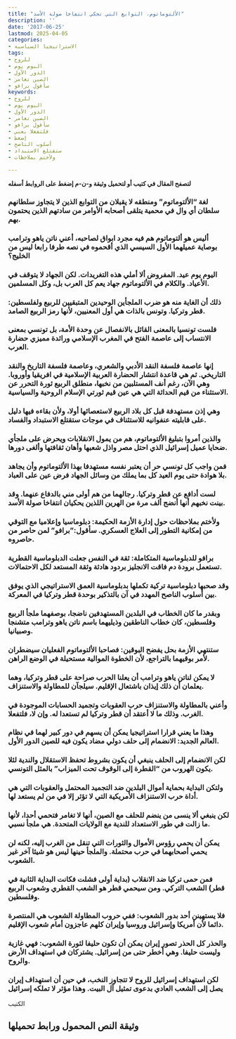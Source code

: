 ```yaml
---
title: "الألتوماتوم، التوابع التي تحكي انتفاخا صولة الأسد"
description: ''
date: '2017-06-25'
lastmod: 2025-04-05
categories:
- الاستراتيجيا السياسية
tags:
- للروح
- اليوم يوم
- الدور الأول
- الصين تغامر
- سأقول برافو
keywords:
- للروح
- اليوم يوم
- الدور الأول
- الصين تغامر
- سأقول برافو
- فلتفعلا يعني
- إضغط
- أسلوب الناصح
- ستقتلع الاستبداد
- ولأختم بملاحظات

---
```

**لتصفح المقال في كتيب أو لتحميل وثيقة و-ن-م إضغط على الروابط أسفله**

### لغة “الألتوماتوم” ومنطقه لا يقبلان من التوابع الذين لا يتجاوز سلطانهم سلطان أي وال في محمية يتلقى أصحابه الأوامر من سادتهم الذين يحتمون بهم.

### أليس هو ألتوماتوم هم فيه مجرد ابواق لصاحبه، أعني ناتن ياهو وترامب بوصاية عميلهما الأول السيسي الذي أقحموه في نصه طرفا رابعا ليس من الخليج؟

### اليوم يوم عيد. المفروض ألا أملي هذه التغريدات. لكن الجهاد لا يتوقف في الأعياد. والكلام في الألتوماتوم جهاد يعم كل العرب بل، وكل المسلمين.

### ذلك أن الغاية منه هو ضرب الملجأين الوحيدين المتبقيين للربيع ولفلسطين: قطر وتركيا. وتونس بالذات هي أول المعنيين، لأنها رمز الربيع الصامد.

### فلست تونسيا بالمعنى القائل بالانفصال عن وحدة الأمة، بل تونسي بمعنى الانتساب إلى عاصمة الفتح في المغرب الإسلامي ورائدة مميزي حضارة العرب.

### إنها عاصمة فلسفة النقد الأدبي والشعري، وعاصمة فلسفة التاريخ والنقد التاريخي. ثم هي قاعدة انتشار الحضارة العربية الإسلامية في افريقيا وأوروبا. وهي الآن، رغم أنف المستلبين من نخبها، منطلق الربيع ثورة التحرر عن الاستثناء من قيم الحداثة التي هي عين قيم ثورتي الإسلام الروحية والسياسية.

### وهي إذن مستهدفة قبل كل بلاد الربيع لاستعصائها أولا، ولأن بقاءه فيها دليل على قابليته عنفوانيه للاستئناف في موجات ستقتلع الاستبداد والفساد.

### والذين أمروا بتبليغ الألتوماتوم، هم من يمول الانقلابات ويحرض على ملجأي ضحايا عميل إسرائيل الذي احتل مصر واذل شعبها وأهان ثقافتها وألغى دورها.

### فمن واجب كل تونسي حر أن يعتبر نفسه مستهدفا بهذا الألتوماتوم وأن يجاهد بلا هوادة حتى يوم العيد كل بما يملك من وسائل الجهاد فرض عين على العباد.

### لست أدافع عن قطر وتركيا. رجالهما من هم أولى مني بالدفاع عنهما. وقد بينت نخبهم أنها أنضج ألف مرة من الهرين اللذين يحكيان انتفاخا صولة الأسد.

### ولأختم بملاحظات حول إدارة الأزمة الحكيمة: دبلوماسيا وإعلاميا مع التوقي من إمكانية التطور إلى العلاج العسكري. سأقول:”برافو” لمن حاصر من حاصروه.

### برافو للدبلوماسية المتكاملة: ثقة في النفس جعلت الدبلوماسية القطرية تستعمل برودة دم فاقت الانجليز بردود هادئة وثقة المستعد لكل الاحتمالات.

### وقد صحبها دبلوماسية تركية تكملها بدبلوماسية العمق الاستراتيجي الذي يوفق بين أسلوب الناصح المهدد في آن بالتذكير بوحدة قطر وتركيا في المعركة.

### وبقدر ما كان الخطاب في البلدين المستهدفين ناضجا، بوصفهما ملجأ الربيع وفلسطين، كان خطاب الناطقين وذيليهما باسم ناتن ياهو وترامب متشنجا وصبيانيا.

### ستنتهي الأزمة بحل يفضح البوقين: فصاحبا الألتوماتوم الفعليان سيضطران لأمر بوقيهما بالتراجع، لأن الخطوة الموالية مستحيلة في الوضع الراهن.

### لا يمكن لناتن ياهو وترامب أن يعلنا الحرب صراحة على قطر وتركيا، وهما يعلمان أن ذلك إيذان باشتعال الإقليم. سيلجآن للمطاولة والاستنزاف.

### وأعني بالمطاولة والاستنزاف حرب العقوبات وتجميد الحسابات الموجودة في الغرب. وذلك ما لا أعتقد أن قطر وتركيا لم تستعدا له. وإن لا، فلتفعلا.

### وهذا ما يعني قرارا استراتيجيا يمكن أن يسهم في دور كبير لهما في نظام العالم الجديد: الانضمام إلى حلف دولي مضاد يكون فيه للصين الدور الأول.

### لكن الانضمام إلى الحلف ينبغي أن يكون بشروط تحفظ الاستقلال والندية لئلا يكون الهروب من “القطرة إلى الوقوف تحت الميزاب” بالمثل التونسي.

### ولتكن البداية بحماية أموال البلدين ضد التجميد المحتمل والعقوبات التي هي أداة حرب الاستنزاف الأمريكية التي لا تؤثر إلا في من لم يستعد لها.

### لكن ينبغي ألا ينسى من ينضم للحلف مع الصين، أنها لا تغامر فتحمي أحدا، لأنها ما زالت في طور الاستعداد للندية مع الولايات المتحدة. هي ملجأ نسبي.

### يمكن أن يحمي رؤوس الأموال والثورات التي تنقل من الغرب إليه، لكنه لن يحمي أصحابهما في حرب محتملة. والملجأ حينها ليس هو شيئا آخر غير الشعوب.

### فمن حمى تركيا ضد الانقلاب (بداية أولى فشلت فكانت البداية الثانية في قطر) الشعب التركي. ومن سيحمي قطر هو الشعب القطري وشعوب الربيع وفلسطين.

### فلا يستهينن أحد بدور الشعوب: ففي حروب المطاولة الشعوب هي المنتصرة دائما لأن أمريكا وإسرائيل وروسيا وإيران كلهم عاجزون أمام شعوب الإقليم.

### والحذر كل الحذر تصور إيران يمكن أن تكون حليفا لثورة الشعوب: فهي غازية وليست حليفا. وهي أخطر حتى من إسرائيل. يشتركان في استهداف الأرض والروح.

### لكن استهداف إسرائيل للروح لا تتجاوز النخب، في حين أن استهداف إيران يصل إلى الشعب العادي بدعوى تمثيل آل البيت. وهذا مؤثر لا تملكه إسرائيل

الكتيب

## وثيقة النص المحمول ورابط تحميلها

###
